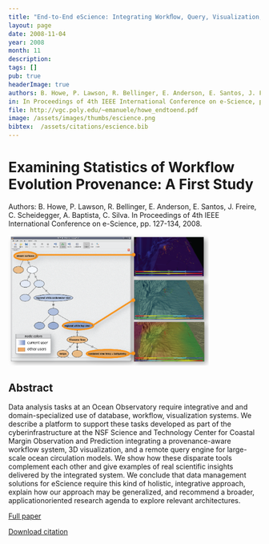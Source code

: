 ```yaml
---
title: "End-to-End eScience: Integrating Workﬂow, Query, Visualization, and Provenance at an Ocean Observatory"
layout: page
date: 2008-11-04
year: 2008
month: 11
description:
tags: []
pub: true
headerImage: true
authors: B. Howe, P. Lawson, R. Bellinger, E. Anderson, E. Santos, J. Freire, C. Scheidegger, A. Baptista, C. Silva
in: In Proceedings of 4th IEEE International Conference on e-Science, pp. 127-134
file: http://vgc.poly.edu/~emanuele/howe_endtoend.pdf
image: /assets/images/thumbs/escience.png
bibtex:  /assets/citations/escience.bib
---
```


# Examining Statistics of Workflow Evolution Provenance: A First Study

Authors: B. Howe, P. Lawson, R. Bellinger, E. Anderson, E. Santos, J. Freire, C. Scheidegger, A. Baptista, C. Silva. In Proceedings of 4th IEEE International Conference on e-Science, pp. 127-134, 2008.

<img src="/assets/images/thumbs/escience.png" style="width: 400px;" />

## Abstract
Data analysis tasks at an Ocean Observatory require integrative and and domain-specialized use of database, workflow, visualization systems. We describe a platform to support these tasks developed as part of the cyberinfrastructure at the NSF Science and Technology Center for Coastal Margin Observation and Prediction integrating a provenance-aware workflow system, 3D visualization, and a remote query engine for large-scale ocean circulation models. We show how these disparate tools complement each other and give examples of real scientific insights delivered by the integrated system. We conclude that data management solutions for eScience require this kind of holistic, integrative approach, explain how our approach may be generalized, and recommend a broader, applicationoriented research agenda to explore relevant architectures.

[Full paper](http://vgc.poly.edu/~emanuele/howe_endtoend.pdf)

[Download citation](/assets/citations/escience.bib) 